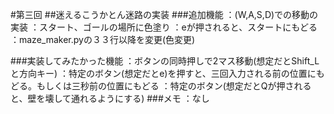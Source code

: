 #第三回
##迷えるこうかとん迷路の実装
###追加機能
    ：(W,A,S,D)での移動の実装
    ：スタート、ゴールの場所に色塗り
    ：eが押されると、スタートにもどる
    ：maze_maker.pyの３３行以降を変更(色変更)

###実装してみたかった機能
    ：ボタンの同時押しで2マス移動(想定だとShift_Lと方向キー)
    ：特定のボタン(想定だとe)を押すと、三回入力される前の位置にもどる。もしくは三秒前の位置にもどる
    ：特定のボタン(想定だとQが押されると、壁を壊して通れるようにする)
###メモ
    ：なし